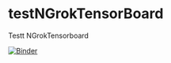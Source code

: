 # testNGrokTensorBoard
Testt NGrokTensorboard

[![Binder](https://mybinder.org/badge.svg)](https://mybinder.org/v2/gh/GuitarsAI/testNGrokTensorBoard/master?filepath=test.ipynb)
